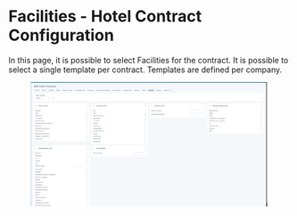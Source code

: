 # Facilities - Hotel Contract Configuration

In this page, it is possible to select Facilities for the contract. It is possible to select a single template per contract. Templates are defined per company.

<figure><img src="../.gitbook/assets/image (7) (1) (1) (1).png" alt=""><figcaption></figcaption></figure>
